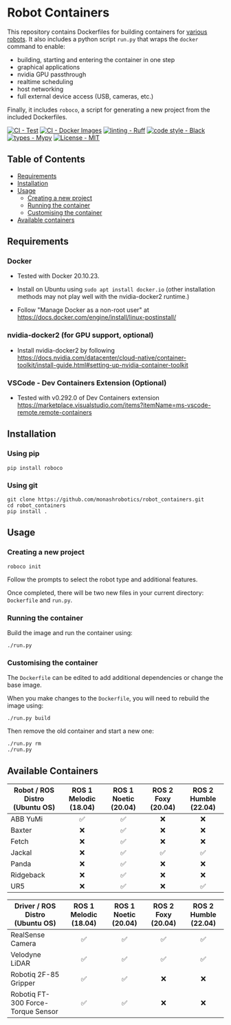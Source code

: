 
# Robot Containers
This repository contains Dockerfiles for building containers for [various robots](#available-containers).
It also includes a python script `run.py` that wraps the `docker` command to enable:

- building, starting and entering the container in one step
- graphical applications
- nvidia GPU passthrough
- realtime scheduling
- host networking
- full external device access (USB, cameras, etc.)

Finally, it includes `roboco`, a script for generating a new project from the included Dockerfiles.

[![CI - Test](https://github.com/monashrobotics/robot_containers/actions/workflows/test.yml/badge.svg)](https://github.com/monashrobotics/robot_containers/actions/workflows/test.yml)
[![CI - Docker Images](https://github.com/monashrobotics/robot_containers/actions/workflows/docker-publish.yml/badge.svg)](https://github.com/monashrobotics/robot_containers/actions/workflows/docker-publish.yml)
[![linting - Ruff](https://img.shields.io/endpoint?url=https://raw.githubusercontent.com/charliermarsh/ruff/main/assets/badge/v0.json)](https://github.com/charliermarsh/ruff) [![code style - Black](https://img.shields.io/badge/code%20style-black-000000.svg)](https://github.com/psf/black) [![types - Mypy](https://img.shields.io/badge/types-Mypy-blue.svg)](https://github.com/python/mypy) [![License - MIT](https://img.shields.io/badge/license-MIT-9400d3.svg)](https://spdx.org/licenses/)

## Table of Contents

  * [Requirements](#requirements)
  * [Installation](#installation)
  * [Usage](#usage)
    * [Creating a new project](#creating-a-new-project)
    * [Running the container](#running-the-container)
    * [Customising the container](#customising-the-container)
* [Available containers](#available-containers)

## Requirements

### Docker
- Tested with Docker 20.10.23. 

- Install on Ubuntu using `sudo apt install docker.io` (other installation methods may not play well with the nvidia-docker2 runtime.)

- Follow "Manage Docker as a non-root user" at https://docs.docker.com/engine/install/linux-postinstall/

### nvidia-docker2 (for GPU support, optional)
- Install nvidia-docker2 by following https://docs.nvidia.com/datacenter/cloud-native/container-toolkit/install-guide.html#setting-up-nvidia-container-toolkit

### VSCode - Dev Containers Extension (Optional)
- Tested with v0.292.0 of Dev Containers extension https://marketplace.visualstudio.com/items?itemName=ms-vscode-remote.remote-containers

## Installation

### Using pip
```
pip install roboco
```

### Using git
```
git clone https://github.com/monashrobotics/robot_containers.git
cd robot_containers
pip install .
```

## Usage
### Creating a new project
```
roboco init
```

Follow the prompts to select the robot type and additional features.

Once completed, there will be two new files in your current directory: `Dockerfile` and `run.py`.

### Running the container

Build the image and run the container using:
```
./run.py
```

### Customising the container

The `Dockerfile` can be edited to add additional dependencies or change the base image.

When you make changes to the `Dockerfile`, you will need to rebuild the image using:
```
./run.py build
```
Then remove the old container and start a new one:
```
./run.py rm
./run.py
```

## Available Containers

| Robot / ROS Distro (Ubuntu OS) | ROS 1 Melodic (18.04) | ROS 1 Noetic (20.04) | ROS 2 Foxy (20.04) | ROS 2 Humble (22.04)
| --- | :---: | :---: | :---: | :---: |
| ABB YuMi | ✅ | ✅ | ❌ | ❌ |
| Baxter | ❌ | ✅ | ❌ | ❌ |
| Fetch | ❌ | ✅ | ❌ | ❌ |
| Jackal | ❌ | ✅ | ✅ | ✅ |
| Panda | ❌ | ✅ | ❌ | ❌ |
| Ridgeback | ❌ | ✅ | ❌ | ❌ |
| UR5 | ❌ | ✅ | ❌ | ✅ |

| Driver / ROS Distro (Ubuntu OS) | ROS 1 Melodic (18.04) | ROS 1 Noetic (20.04) | ROS 2 Foxy (20.04) | ROS 2 Humble (22.04)
| --- | :---: | :---: | :---: | :---: |
| RealSense Camera | ✅ | ✅ | ✅ | ✅ |
| Velodyne LiDAR | ✅ | ✅ | ✅ | ✅ |
| Robotiq 2F-85 Gripper | ✅ | ✅ | ❌ | ❌ |
| Robotiq FT-300 Force-Torque Sensor | ✅ | ✅ | ❌ | ❌ |
